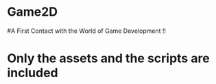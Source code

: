 # Game2D

#A First Contact with the World of Game Development !!

# Only the assets and the scripts are included 
